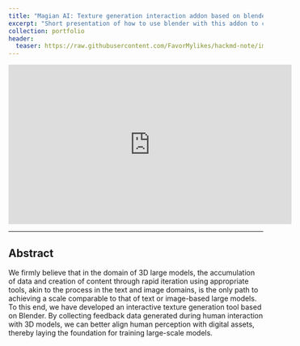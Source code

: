 ```yaml
---
title: "Magian AI: Texture generation interaction addon based on blender."
excerpt: "Short presentation of how to use blender with this addon to create incredible 3D assets"
collection: portfolio
header:
  teaser: https://raw.githubusercontent.com/FavorMylikes/hackmd-note/img/imgmagian_teaser.jpg
---
```


<iframe width="560" height="315" src="https://www.youtube.com/embed/6AZkFJPrtZ0?si=b0zBWfSRkRvCx9i_" title="YouTube video player" frameborder="0" allow="accelerometer; autoplay; clipboard-write; encrypted-media; gyroscope; picture-in-picture; web-share" referrerpolicy="strict-origin-when-cross-origin" allowfullscreen></iframe>

<hr>

## Abstract

We firmly believe that in the domain of 3D large models, the accumulation of data and creation of content through rapid iteration using appropriate tools, akin to the process in the text and image domains, is the only path to achieving a scale comparable to that of text or image-based large models. To this end, we have developed an interactive texture generation tool based on Blender. By collecting feedback data generated during human interaction with 3D models, we can better align human perception with digital assets, thereby laying the foundation for training large-scale models.
